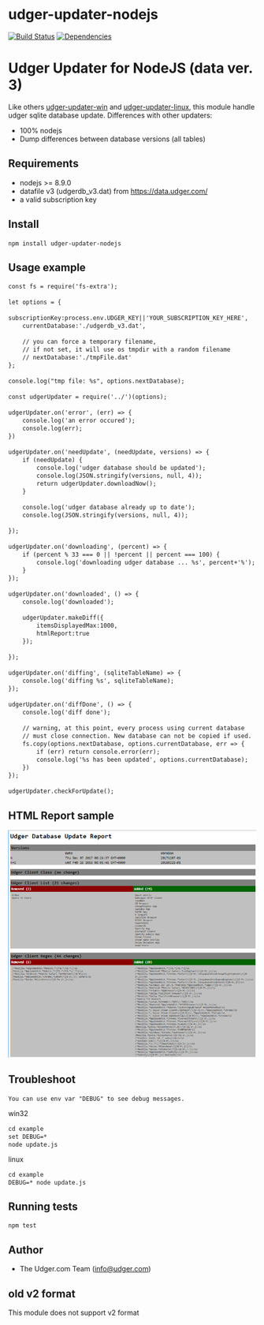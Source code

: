 # udger-updater-nodejs
[![Build Status](https://travis-ci.org/udger/udger-updater-nodejs.svg?branch=master)](https://travis-ci.org/udger/udger-updater-nodejs)
[![Dependencies](https://david-dm.org/udger/udger-updater-nodejs.svg)](https://david-dm.org/udger/udger-updater-nodejs)

# Udger Updater for NodeJS (data ver. 3)
Like others [udger-updater-win](https://github.com/udger/udger-updater-win) and [udger-updater-linux](https://github.com/udger/udger-updater-linux),
this module handle udger sqlite database update. Differences with other updaters:

* 100% nodejs
* Dump differences between database versions (all tables)

## Requirements
 - nodejs >= 8.9.0
 - datafile v3 (udgerdb_v3.dat) from https://data.udger.com/
 - a valid subscription key

## Install
    npm install udger-updater-nodejs


## Usage example

```
const fs = require('fs-extra');

let options = {
    subscriptionKey:process.env.UDGER_KEY||'YOUR_SUBSCRIPTION_KEY_HERE',
    currentDatabase:'./udgerdb_v3.dat',

    // you can force a temporary filename,
    // if not set, it will use os tmpdir with a random filename
    // nextDatabase:'./tmpFile.dat'
};

console.log("tmp file: %s", options.nextDatabase);

const udgerUpdater = require('../')(options);

udgerUpdater.on('error', (err) => {
    console.log('an error occured');
    console.log(err);
})

udgerUpdater.on('needUpdate', (needUpdate, versions) => {
    if (needUpdate) {
        console.log('udger database should be updated');
        console.log(JSON.stringify(versions, null, 4));
        return udgerUpdater.downloadNow();
    }

    console.log('udger database already up to date');
    console.log(JSON.stringify(versions, null, 4));

});

udgerUpdater.on('downloading', (percent) => {
    if (percent % 33 === 0 || !percent || percent === 100) {
        console.log('downloading udger database ... %s', percent+'%');
    }
});

udgerUpdater.on('downloaded', () => {
    console.log('downloaded');

    udgerUpdater.makeDiff({
        itemsDisplayedMax:1000,
        htmlReport:true
    });

});

udgerUpdater.on('diffing', (sqliteTableName) => {
    console.log('diffing %s', sqliteTableName);
});

udgerUpdater.on('diffDone', () => {
    console.log('diff done');

    // warning, at this point, every process using current database
    // must close connection. New database can not be copied if used.
    fs.copy(options.nextDatabase, options.currentDatabase, err => {
        if (err) return console.error(err);
        console.log('%s has been updated', options.currentDatabase);
    })
});

udgerUpdater.checkForUpdate();
```

## HTML Report sample

![Alt text](/example/report.png?raw=true)


## Troubleshoot
    You can use env var "DEBUG" to see debug messages.

win32
```
cd example
set DEBUG=*
node update.js
```

linux
```
cd example
DEBUG=* node update.js
```

## Running tests
    npm test


## Author
- The Udger.com Team (info@udger.com)


## old v2 format
This module does not support v2 format

